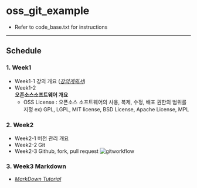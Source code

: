 # oss_git_example
- Refer to code_base.txt for instructions
 ---
## **Schedule**
### 1. **Week1**
* Week1-1 강의 개요 (_[강의계획서](https://portal.jnu.ac.kr/)_)
* Week1-2  
**오픈소스소프트웨어 개요**   
  * OSS License : 오픈소스 소프트웨어의 사용, 복제, 수정, 배포 권한의 범위를 지정 ex) GPL, LGPL, MIT license, BSD License, Apache License,  MPL

### 2. **Week2**  
* Week2-1 버전 관리 개요
* Week2-2 Git
* Week2-3 Github, fork, pull request
![gitworkflow](https://i.esdrop.com/d/f/KthI1m68Va/EGUmVRJGZq.png)
### 3. **Week3** Markdown  
   * _[MarkDown Tutorial](https://www.markdowntutorial.com)_
